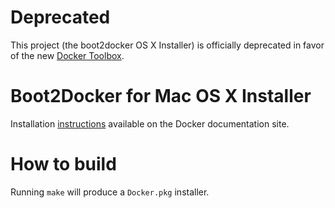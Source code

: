 # Deprecated

This project (the boot2docker OS X Installer) is officially deprecated in favor of the new [Docker Toolbox](https://www.docker.com/toolbox).

Boot2Docker for Mac OS X Installer
=============

Installation [instructions](http://docs.docker.io/installation/mac/) available on the Docker documentation site.

How to build
============

Running `make` will produce a `Docker.pkg` installer.
